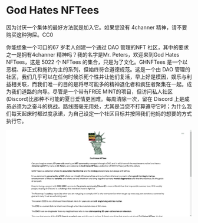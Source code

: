 # God Hates NFTees

因为讨厌一个集体的最好方法就是加入它。如果您没有 4channer 精神，请不要购买这种狗屎。CC0

你能想象一个可口的67 岁老人创建一个通过 DAO 管理的NFT 社区，其中的要求之一是拥有4channer 精神吗？我的名字是Mr. Peters，欢迎来到God Hates NFTees，这是 5022 个 NFTees 的集合，只是为了文化。GHNFTees 是一个以恶棍、非正式和拖钓为主的系列，但始终符合道德规范。这是一个由 DAO 管理的社区，我们几乎可以在任何时候杀死个性并让他们复活，早上好是模因，娱乐与利益相关联，而我们唯一的目的是将尽可能多的精神退化者和疯狂者聚集在一起。成为我们道路的向导。尽管是一个带有FREE MINT的项目，但访问私人社区 (Discord)比那种不可能的夏日爱情更困难。每周清除一次，留在 Discord 上是成员必须为之奋斗的挑战。路线图毫无用处，尤其是当您不打算遵守它时；为什么我们每天起床时都过度承诺，为自己设定一个社区目标并按照我们他妈的想要的方式执行它。

![nft](1662126575421.png)
